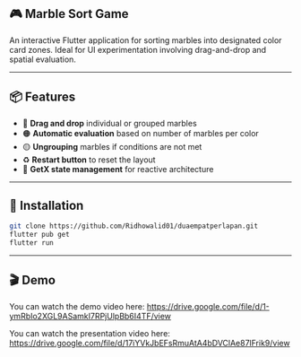 ## 🎮 Marble Sort Game
An interactive Flutter application for sorting marbles into designated color card zones. Ideal for UI experimentation involving drag-and-drop and spatial evaluation.

---

## 📦 Features
- 🔵 **Drag and drop** individual or grouped marbles  
- 🟠 **Automatic evaluation** based on number of marbles per color  
- 🟡 **Ungrouping** marbles if conditions are not met  
- ♻️ **Restart button** to reset the layout  
- 🎨 **GetX state management** for reactive architecture  

---

## 🚀 Installation

```bash
git clone https://github.com/Ridhowalid01/duaempatperlapan.git
flutter pub get
flutter run
```
---

## 🎬 Demo
You can watch the demo video here: https://drive.google.com/file/d/1-ymRbIo2XGL9ASamkI7RPjUlpBb6I4TF/view

You can watch the presentation video here: https://drive.google.com/file/d/17iYVkJbEFsRmuAtA4bDVClAe87lFrik9/view
